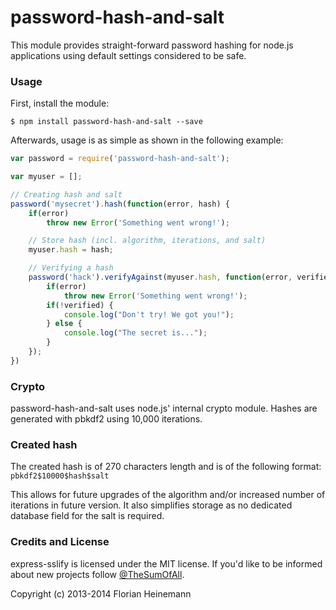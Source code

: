 password-hash-and-salt
======================

This module provides straight-forward password hashing for node.js applications using default settings considered to be safe.

### Usage

First, install the module:

`$ npm install password-hash-and-salt --save`

Afterwards, usage is as simple as shown in the following example:
```javascript
var password = require('password-hash-and-salt');

var myuser = [];

// Creating hash and salt
password('mysecret').hash(function(error, hash) {
	if(error)
		throw new Error('Something went wrong!');

	// Store hash (incl. algorithm, iterations, and salt)
	myuser.hash = hash;

	// Verifying a hash
	password('hack').verifyAgainst(myuser.hash, function(error, verified) {
		if(error)
			throw new Error('Something went wrong!');
		if(!verified) {
			console.log("Don't try! We got you!");
		} else {
			console.log("The secret is...");
		}
	});
})

```

### Crypto
password-hash-and-salt uses node.js' internal crypto module. Hashes are generated with pbkdf2 using 10,000 iterations.

### Created hash
The created hash is of 270 characters length and is of the following format:
`pbkdf2$10000$hash$salt`

This allows for future upgrades of the algorithm and/or increased number of iterations in future version. It also simplifies storage as no dedicated database field for the salt is required.

### Credits and License
express-sslify is licensed under the MIT license. If you'd like to be informed about new projects follow   [@TheSumOfAll](http://twitter.com/TheSumOfAll/).

Copyright (c) 2013-2014 Florian Heinemann
